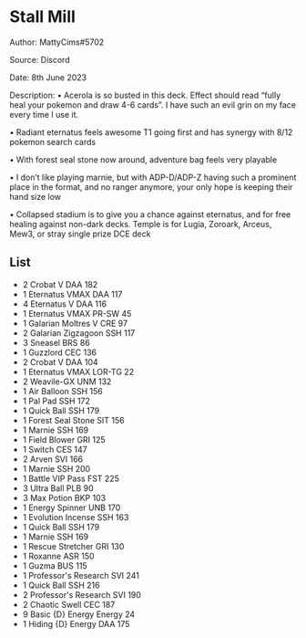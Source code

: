 # Stall Mill

Author: MattyCims#5702

Source: Discord

Date: 8th June 2023

Description:
• Acerola is so busted in this deck. Effect should read “fully heal your pokemon and draw 4-6 cards”. I have such an evil grin on my face every time I use it.

• Radiant eternatus feels awesome T1 going first and has synergy with 8/12 pokemon search cards

• With forest seal stone now around, adventure bag feels very playable

• I don’t like playing marnie, but with ADP-D/ADP-Z having such a prominent place in the format, and no ranger anymore, your only hope is keeping their hand size low

• Collapsed stadium is to give you a chance against eternatus, and for free healing against non-dark decks. Temple is for Lugia, Zoroark, Arceus, Mew3, or stray single prize DCE deck

## List

* 2 Crobat V DAA 182
* 1 Eternatus VMAX DAA 117
* 4 Eternatus V DAA 116
* 1 Eternatus VMAX PR-SW 45
* 1 Galarian Moltres V CRE 97
* 2 Galarian Zigzagoon SSH 117
* 3 Sneasel BRS 86
* 1 Guzzlord CEC 136
* 2 Crobat V DAA 104
* 1 Eternatus VMAX LOR-TG 22
* 2 Weavile-GX UNM 132
* 1 Air Balloon SSH 156
* 1 Pal Pad SSH 172
* 1 Quick Ball SSH 179
* 1 Forest Seal Stone SIT 156
* 1 Marnie SSH 169
* 1 Field Blower GRI 125
* 1 Switch CES 147
* 2 Arven SVI 166
* 1 Marnie SSH 200
* 1 Battle VIP Pass FST 225
* 3 Ultra Ball PLB 90
* 3 Max Potion BKP 103
* 1 Energy Spinner UNB 170
* 1 Evolution Incense SSH 163
* 1 Quick Ball SSH 179
* 1 Marnie SSH 169
* 1 Rescue Stretcher GRI 130
* 1 Roxanne ASR 150
* 1 Guzma BUS 115
* 1 Professor's Research SVI 241
* 1 Quick Ball SSH 216
* 2 Professor's Research SVI 190
* 2 Chaotic Swell CEC 187
* 9 Basic {D} Energy Energy 24
* 1 Hiding {D} Energy DAA 175

